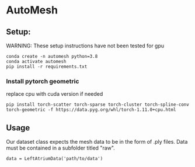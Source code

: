 # AutoMesh

## Setup:

WARNING: These setup instructions have not been tested for gpu

```
conda create -n automesh python=3.8
conda activate automesh
pip install -r requirements.txt
```

### Install pytorch geometric

replace cpu with cuda version if needed

```
pip install torch-scatter torch-sparse torch-cluster torch-spline-conv torch-geometric -f https://data.pyg.org/whl/torch-1.11.0+cpu.html
```

## Usage

Our dataset class expects the mesh data to be in the form of .ply files. Data must be contained in a subfolder titled "raw".

```
data = LeftAtriumData('path/to/data')
```